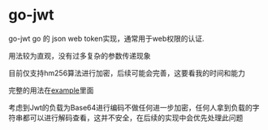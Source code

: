 # go-jwt
go-jwt go 的 json web token实现，通常用于web权限的认证.

用法较为直观，没有过多复杂的参数传递现象

目前仅支持hm256算法进行加密，后续可能会完善，这要看我的时间和能力

完整的用法在[example](./example/main.go)里面

考虑到Jwt的负载为Base64进行编码不做任何进一步加密，任何人拿到负载的字符串都可以进行解码查看，这并不安全，在后续的实现中会优先处理此问题